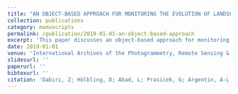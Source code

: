 ```yaml
---
title: "AN OBJECT-BASED APPROACH FOR MONITORING THE EVOLUTION OF LANDSLIDE-DAMMED LAKES AND DETECTING TRIGGERING LANDSLIDES IN TAIWAN."
collection: publications
category: manuscripts
permalink: /publication/2019-01-01-an-object-based-approach
excerpt: 'This paper discusses an object-based approach for monitoring landslide-dammed lakes in Taiwan...'
date: 2019-01-01
venue: 'International Archives of the Photogrammetry, Remote Sensing & Spatial Information Sciences'
slidesurl: ''
paperurl: ''
bibtexurl: ''
citation: 'Dabiri, Z; Hölbling, D; Abad, L; Prasicek, G; Argentin, A-L; Tsai, T-T. (2019). "AN OBJECT-BASED APPROACH FOR MONITORING THE EVOLUTION OF LANDSLIDE-DAMMED LAKES AND DETECTING TRIGGERING LANDSLIDES IN TAIWAN." <i>International Archives of the Photogrammetry, Remote Sensing & Spatial Information Sciences</i>.'
---
```


